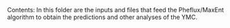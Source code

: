 Contents:
In this folder are the inputs and files that feed the Pheflux/MaxEnt algorithm to obtain the predictions and other analyses of the YMC.
